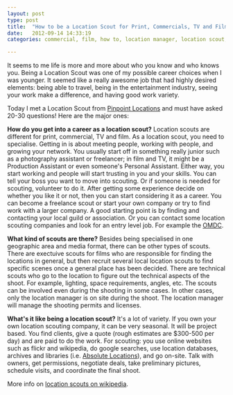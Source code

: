 ```yaml
---
layout: post
type: post
title:  "How to be a Location Scout for Print, Commercials, TV and Film"
date:   2012-09-14 14:33:19
categories: commercial, film, how to, location manager, location scout, tv	

---
```


<center><img src="{{site.url}}/assets/posts/418828_10101324038069172_62527085_n.jpg" alt="" title="Just Walking Down the Road" ></center>
It seems to me life is more and more about who you know and who knows you. Being a Location Scout was one of my possible career choices when I was younger. It seemed like a really awesome job that had highly desired elements: being able to travel, being in the entertainment industry, seeing your work make a difference, and having good work variety. 

Today I met a Location Scout from <a href="http://www.pinpointlocations.ca">Pinpoint Locations</a> and must have asked 20-30 questions! Here are the major ones:

<strong>How do you get into a career as a location scout?</strong>
Location scouts are different for print, commercial, TV and film. As a location scout, you need to specialise. Getting in is about meeting people, working with people, and growing your network. You usually start off in something really junior such as a photography assistant or freelancer; in film and TV, it might be a Production Assistant or even someone's Personal Assistant. Either way, you start working and people will start trusting in you and your skills. You can tell your boss you want to move into scouting. Or if someone is needed for scouting, volunteer to do it. After getting some experience decide on whether you like it or not, then you can start considering it as a career. You can become a freelance scout or start your own company or try to find work with a larger company. A good starting point is by finding and contacting your local guild or association. Or you can contact some location scouting companies and look for an entry level job. For example the <a href="http://www.omdc.on.ca/">OMDC</a>.

<strong>What kind of scouts are there?</strong>
Besides being specialised in one geographic area and media format, there can be other types of scouts. There are exectuive scouts for films who are responsible for finding the locations in general, but then recruit several local location scouts to find specific scenes once a general place has been decided. There are technical scouts who go to the location to figure out the technical aspects of the shoot. For example, lighting, space requirements, angles, etc. The scouts can be involved even during the shooting in some cases. In other cases, only the location manager is on site during the shoot. The location manager will manage the shooting permits and licenses. 

<strong>What's it like being a location scout?</strong>
It's a lot of variety. If you own your own location scouting company, it can be very seasonal. It will be project based. You find clients, give a quote (rough estimates are $300-500 per day) and are paid to do the work. For scouting: you use online websites such as flickr and wikipedia, do google searches, use location databases, archives and libraries (i.e. <a href="http://www.absolute.to/main_contact.html">Absolute Locations</a>), and go on-site. Talk with owners, get permissions, negotiate deals, take preliminary pictures, schedule visits, and coordinate the final shoot.

More info on <a href="http://en.wikipedia.org/wiki/Location_scouting">location scouts on wikipedia</a>. 